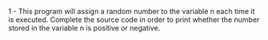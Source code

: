 1 - This program will assign a random number to the variable n each time it is executed. Complete the source code in order to print whether the number stored in the variable n is positive or negative.
